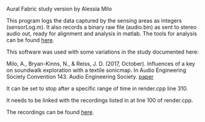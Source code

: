 Aural Fabric study version by Alessia Milo

This program logs the data captured by the sensing areas as integers (sensorLog.m).
It also records a binary raw file (audio.bin) as sent to stereo audio out, ready for alignment and analysis in matlab.
The tools for analysis can be found [here](https://github.com/amilo/auralfabric/tree/master/matlab-tools).

This software was used with some variations in the study documented here:

Milo, A., Bryan-Kinns, N., & Reiss, J. D. (2017, October). Influences of a key on soundwalk exploration with a textile sonicmap. In Audio Engineering Society Convention 143. Audio Engineering Society. [paper](http://www.eecs.qmul.ac.uk/~josh/documents/2017/Milo%20-%20AES143.pdf)


It can be set to stop after a specific range of time in render.cpp line 310.

It needs to be linked with the recordings listed in at line 100 of render.cpp.

The recordings can be found [here](https://freesound.org/people/vertex_wave/packs/25307/).



